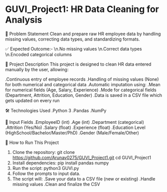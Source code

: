# GUVI_Project1: HR Data Cleaning for Analysis

📌 Problem Statement
Clean and prepare raw HR employee data by handling missing values, correcting data types, and standardizing formats.

✅ Expected Outcome:-
 \n.No missing values
 \n.Correct data types
 \n.Encoded categorical columns

🧾 Project Description
This project is designed to clean HR data entered manually by the user, allowing:

.Continuous entry of employee records
.Handling of missing values (None) for both numerical and categorical data
.Automatic imputation using:
  .Mean for numerical fields (Age, Salary, Experience)
  .Mode for categorical fields (Department, Attrition, Education, Gender)
.Data is saved in a CSV file which gets updated on every run

🛠 Technologies Used
.Python 3
.Pandas
.NumPy

📁 Input Fields
.EmployeeID (int)
.Age (int)
.Department (categorical)
.Attrition (Yes/No)
.Salary (float)
.Experience (float)
.Education Level (HighSchool/Bachelor/Master/PhD)
.Gender (Male/Female/Other)

🚀 How to Run This Project
1. Clone the repository:
    git clone https://github.com/Arunav0275/GUVI_Project1.git
    cd GUVI_Project1
2. Install dependencies:
     pip install pandas numpy
3. Run the script:
     python3 GUVI.py
4. Follow the prompts to input data.
5. The script will:
    .Save your data to a CSV file (new or existing)
    .Handle missing values
    .Clean and finalize the CSV

